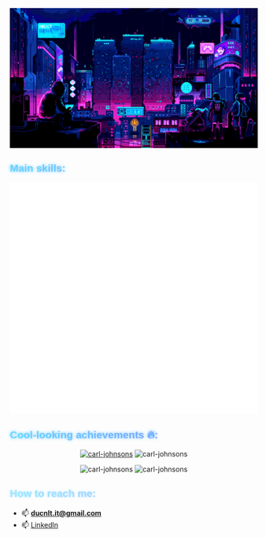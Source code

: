 <!--
**Carl-Johnsons/Carl-Johnsons** is a ✨ _special_ ✨ repository because its `README.md` (this file) appears on your GitHub profile.

Here are some ideas to get you started:

- 🔭 I’m currently working on ...
- 🌱 I’m currently learning ...
- 👯 I’m looking to collaborate on ...
- 🤔 I’m looking for help with ...
- 💬 Ask me about ...
- 📫 How to reach me: ...
- 😄 Pronouns: ...
- ⚡ Fun fact: ...
-->
<!-- <p align="left"> <img src="https://komarev.com/ghpvc/?username=Carl-Johnsons&label=Profile%20views&color=0e75b6&style=flat" alt="carl-johnsons" /> </p> -->

<div style="display:flex; justify-content:center;align-items: center;">
<img src="./assets/wallpaper.gif" />
</div>

<h2 align="left"
style="
  font-family: 'Orbitron', sans-serif;
  background: linear-gradient(90deg, #5ee6ff, #a259ff);
  background-clip: text;
  -webkit-background-clip: text;
  color: transparent;
  -webkit-text-fill-color: transparent;
  text-shadow: 0 0 6px #6bc3ff;
"
>Main skills:</h2>
<p align="center">
<img src="/assets/skill.svg">
</p>
<h2 align="left"
style="
  font-family: 'Orbitron', sans-serif;
  background: linear-gradient(90deg, #5ee6ff, #a259ff);
  background-clip: text;
  -webkit-background-clip: text;
  color: transparent;
  -webkit-text-fill-color: transparent;
  text-shadow: 0 0 6px #6bc3ff;
"
>Cool-looking achievements 🔥:</h2>
<p align="center"> <a href="https://github.com/ryo-ma/github-profile-trophy"><img
width="300" src="https://github-profile-trophy.vercel.app/?username=carl-johnsons&theme=darkhub&row=2&column=3" alt="carl-johnsons" /></a>

<img width="335" src="https://github-readme-stats.vercel.app/api/top-langs/?username=Carl-Johnsons&hide=css,html&theme=aura&layout=donut&hide_border=true" alt="carl-johnsons" />
</p>

<p align="center">
<img width="350" src="https://github-readme-stats.vercel.app/api?username=carl-johnsons&show_icons=true&locale=en&theme=aura&hide_border=true" alt="carl-johnsons" />

<img width="370" src="https://github-readme-streak-stats.herokuapp.com/?user=carl-johnsons&theme=aura&hide_border=true" alt="carl-johnsons" />
</p>

<h2
  style="
    font-family: 'Orbitron', sans-serif;
    background: linear-gradient(90deg, #89f0ff, #d988ff);
    background-clip: text;
    -webkit-background-clip: text;
    color: transparent;
    -webkit-text-fill-color: transparent;
    text-shadow: 0 0 4px #a8e0ff;
  "
>How to reach me:</h2>

- 📫 **ducnlt.it@gmail.com**
- 📫 [Linkedln](https://www.linkedin.com/in/nguy%E1%BB%85n-l%C3%AA-t%C3%A0i-%C4%91%E1%BB%A9c-92a790305/)
